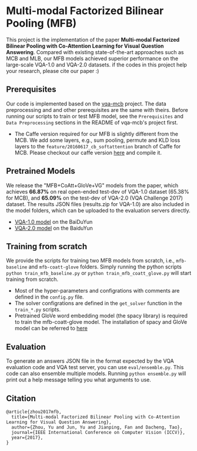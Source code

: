# Multi-modal Factorized Bilinear Pooling (MFB)

This project is the implementation of the paper **Multi-modal Factorized Bilinear Pooling with Co-Attention Learning for Visual Question Answering**. Compared with existing state-of-the-art approaches such as MCB and MLB, our MFB models achieved superior performance on the large-scale VQA-1.0 and VQA-2.0 datasets. if the codes in this project help your research, please cite our paper :) 

## Prerequisites

Our code is implemented based on the [vqa-mcb](https://github.com/akirafukui/vqa-mcb) project. The data preprocessing and and other prerequisites are the same with theirs. Before running our scripts to train or test MFB model, see the `Prerequisites` and `Data Preprocessing` sections in the README of vqa-mcb's project first. 

- The Caffe version required for our MFB is slightly different from the MCB. We add some layers, e.g., sum pooling, permute and KLD loss layers to the `feature/20160617_cb_softattention` branch of Caffe for MCB. Please checkout our caffe version [here](https://github.com/yuzcccc/caffe) and compile it. 

## Pretrained Models

We release the "MFB+CoAtt+GloVe+VG" models from the paper, which achieves **66.87%** on real open-ended test-dev of VQA-1.0 dataset (65.38% for MCB), and **65.09%** on the test-dev of VQA-2.0 (VQA Challenge 2017) dataset. The results JSON files (results.zip for VQA-1.0) are also included in the model folders, which can be uploaded to the evaluation servers directly.
- [VQA-1.0 model](http://pan.baidu.com/s/1o8LURge) on the BaiDuYun
- [VQA-2.0 model](http://pan.baidu.com/s/1pLjtkSV) on the BaiduYun

## Training from scratch

We provide the scripts for training two MFB models from scratch, i.e., `mfb-baseline` and `mfb-coatt-glove` folders. Simply running the python scripts `python train_mfb_baseline.py` or `python train_mfb_coatt_glove.py` will start training from scratch. 

- Most of the hyper-parameters and configrations with comments are defined in the `config.py` file. 
- The solver configrations are defined in the `get_solver` function in the `train_*.py` scripts. 
- Pretrained GloVe word embedding model (the spacy library) is required to train the mfb-coatt-glove model. The installation of spacy and GloVe model can be referred to [here](https://github.com/akirafukui/vqa-mcb/tree/master/train)

## Evaluation

To generate an answers JSON file in the format expected by the VQA evaluation code and VQA test server, you can use `eval/ensemble.py`. This code can also ensemble multiple models. Running `python ensemble.py` will print out a help message telling you what arguments to use.

## Citation
```
@article{zhou2017mfb,
  title={Multi-modal Factorized Bilinear Pooling with Co-Attention Learning for Visual Question Answering},
  author={Zhou, Yu and Jun, Yu and Jianping, Fan and Dacheng, Tao},
  journal={IEEE International Conference on Computer Vision (ICCV)},
  year={2017},
}
```
